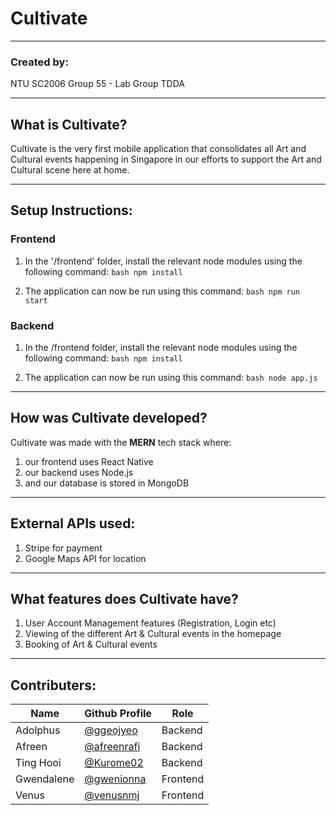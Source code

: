 # **Cultivate** 

---

### **Created by:**
NTU SC2006 Group 55 - Lab Group TDDA 

---

## **What is Cultivate?**
Cultivate is the very first mobile application that consolidates all Art and Cultural events happening in Singapore in our efforts to support the Art and Cultural scene here at home. 

---

## **Setup Instructions:**

### **Frontend**
1. In the '/frontend' folder, install the relevant node modules using the following command:
```bash npm install ```

2. The application can now be run using this command: 
```bash npm run start ```

### **Backend**
1. In the /frontend folder, install the relevant node modules using the following command:
```bash npm install ```

2. The application can now be run using this command: 
```bash node app.js ```

---

## **How was Cultivate developed?**
Cultivate was made with the **MERN** tech stack where:
1. our frontend uses React Native 
2. our backend uses Node.js
3. and our database is stored in MongoDB 

---

## **External APIs used:**
1. Stripe for payment 
2. Google Maps API for location 

---

## **What features does Cultivate have?**
1. User Account Management features (Registration, Login etc)
2. Viewing of the different Art & Cultural events in the homepage 
3. Booking of Art & Cultural events 

--- 

## **Contributers:**
| **Name**              | **Github Profile**                            | **Role**          |
|-----------------------|-----------------------------------------------|-------------------|
|   Adolphus            |[@ggeojyeo](https://github.com/ggeojyeo)       |   Backend         |
|   Afreen              |[@afreenrafi](https://github.com/afreenrafi)   |   Backend         |
|   Ting Hooi           |[@Kurome02](https://github.com/Kurome02)       |   Backend         |
|   Gwendalene          |[@gwenionna](https://github.com/gwenionna)     |   Frontend        |
|   Venus               |[@venusnmj](https://github.com/venusnmj)       |   Frontend        |

